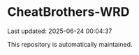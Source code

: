 # CheatBrothers-WRD

Last updated: 2025-06-24 00:04:37

This repository is automatically maintained.
